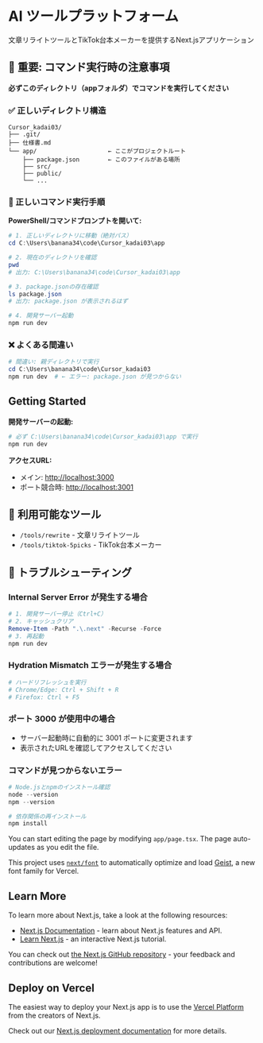 # AI ツールプラットフォーム

文章リライトツールとTikTok台本メーカーを提供するNext.jsアプリケーション

## 🚨 重要: コマンド実行時の注意事項

**必ずこのディレクトリ（appフォルダ）でコマンドを実行してください**

### ✅ 正しいディレクトリ構造
```
Cursor_kadai03/
├── .git/
├── 仕様書.md
└── app/                    ← ここがプロジェクトルート
    ├── package.json        ← このファイルがある場所
    ├── src/
    ├── public/
    └── ...
```

### 📍 正しいコマンド実行手順

**PowerShell/コマンドプロンプトを開いて:**

```powershell
# 1. 正しいディレクトリに移動（絶対パス）
cd C:\Users\banana34\code\Cursor_kadai03\app

# 2. 現在のディレクトリを確認
pwd
# 出力: C:\Users\banana34\code\Cursor_kadai03\app

# 3. package.jsonの存在確認
ls package.json
# 出力: package.json が表示されるはず

# 4. 開発サーバー起動
npm run dev
```

### ❌ よくある間違い

```powershell
# 間違い: 親ディレクトリで実行
cd C:\Users\banana34\code\Cursor_kadai03
npm run dev  # ← エラー: package.json が見つからない
```

## Getting Started

**開発サーバーの起動:**

```bash
# 必ず C:\Users\banana34\code\Cursor_kadai03\app で実行
npm run dev
```

**アクセスURL:**
- メイン: [http://localhost:3000](http://localhost:3000)
- ポート競合時: [http://localhost:3001](http://localhost:3001)

## 🎯 利用可能なツール

- `/tools/rewrite` - 文章リライトツール
- `/tools/tiktok-5picks` - TikTok台本メーカー

## 🔧 トラブルシューティング

### Internal Server Error が発生する場合

```powershell
# 1. 開発サーバー停止（Ctrl+C）
# 2. キャッシュクリア
Remove-Item -Path ".\.next" -Recurse -Force
# 3. 再起動
npm run dev
```

### Hydration Mismatch エラーが発生する場合

```powershell
# ハードリフレッシュを実行
# Chrome/Edge: Ctrl + Shift + R
# Firefox: Ctrl + F5
```

### ポート 3000 が使用中の場合

- サーバー起動時に自動的に 3001 ポートに変更されます
- 表示されたURLを確認してアクセスしてください

### コマンドが見つからないエラー

```powershell
# Node.jsとnpmのインストール確認
node --version
npm --version

# 依存関係の再インストール
npm install
```

You can start editing the page by modifying `app/page.tsx`. The page auto-updates as you edit the file.

This project uses [`next/font`](https://nextjs.org/docs/app/building-your-application/optimizing/fonts) to automatically optimize and load [Geist](https://vercel.com/font), a new font family for Vercel.

## Learn More

To learn more about Next.js, take a look at the following resources:

- [Next.js Documentation](https://nextjs.org/docs) - learn about Next.js features and API.
- [Learn Next.js](https://nextjs.org/learn) - an interactive Next.js tutorial.

You can check out [the Next.js GitHub repository](https://github.com/vercel/next.js) - your feedback and contributions are welcome!

## Deploy on Vercel

The easiest way to deploy your Next.js app is to use the [Vercel Platform](https://vercel.com/new?utm_medium=default-template&filter=next.js&utm_source=create-next-app&utm_campaign=create-next-app-readme) from the creators of Next.js.

Check out our [Next.js deployment documentation](https://nextjs.org/docs/app/building-your-application/deploying) for more details.
